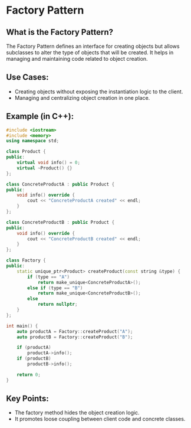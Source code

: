 # Factory Pattern

## What is the Factory Pattern?

The Factory Pattern defines an interface for creating objects but allows subclasses to alter the type of objects that will be created. It helps in managing and maintaining code related to object creation.

## Use Cases:
- Creating objects without exposing the instantiation logic to the client.
- Managing and centralizing object creation in one place.

## Example (in C++):

```cpp
#include <iostream>
#include <memory>
using namespace std;

class Product {
public:
    virtual void info() = 0;
    virtual ~Product() {}
};

class ConcreteProductA : public Product {
public:
    void info() override {
        cout << "ConcreteProductA created" << endl;
    }
};

class ConcreteProductB : public Product {
public:
    void info() override {
        cout << "ConcreteProductB created" << endl;
    }
};

class Factory {
public:
    static unique_ptr<Product> createProduct(const string &type) {
        if (type == "A")
            return make_unique<ConcreteProductA>();
        else if (type == "B")
            return make_unique<ConcreteProductB>();
        else
            return nullptr;
    }
};

int main() {
    auto productA = Factory::createProduct("A");
    auto productB = Factory::createProduct("B");

    if (productA)
        productA->info();
    if (productB)
        productB->info();

    return 0;
}
```

## Key Points:
- The factory method hides the object creation logic.
- It promotes loose coupling between client code and concrete classes.
```
